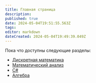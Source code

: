 ```yaml
---
title: Главная страница
description: 
published: true
date: 2024-05-04T19:51:55.563Z
tags: 
editor: markdown
dateCreated: 2024-05-04T19:49:39.049Z
---
```


Пока что доступны следующие разделы:

-   [Дискретная математика](/discrete-math)
-   [Математический анализ](/matan)
-   [C#](/c-sharp)
-   [Алгебра](/algebra)